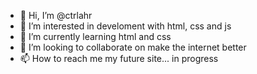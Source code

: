 - 👋 Hi, I’m @ctrlahr 
- 👀 I’m interested in develoment with html, css and js
- 🌱 I’m currently learning html and css
- 💞️ I’m looking to collaborate on make the internet better
- 📫 How to reach me my future site... in progress

<!---
ctrlahr/ctrlahr is a ✨ special ✨ repository because its `README.md` (this file) appears on your GitHub profile.
You can click the Preview link to take a look at your changes.
--->
